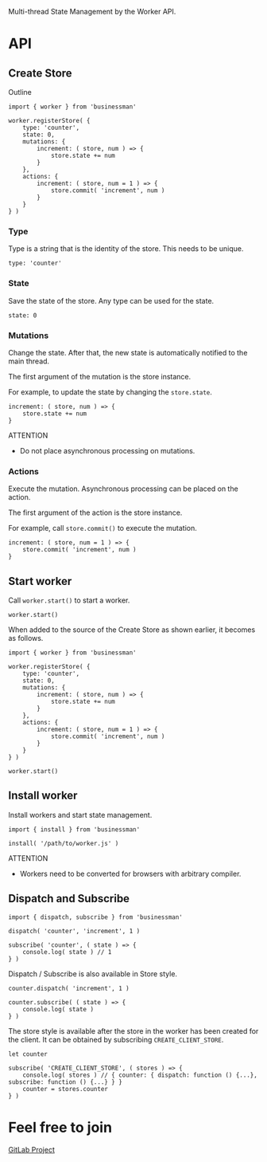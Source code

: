 Multi-thread State Management by the Worker API.

# API

## Create Store

Outline

```
import { worker } from 'businessman'

worker.registerStore( {
    type: 'counter',
    state: 0,
    mutations: {
        increment: ( store, num ) => {
            store.state += num
        }
    },
    actions: {
        increment: ( store, num = 1 ) => {
            store.commit( 'increment', num )
        }
    }
} )
```

### Type

Type is a string that is the identity of the store. This needs to be unique.

```
type: 'counter'
```

### State

Save the state of the store. Any type can be used for the state.

```
state: 0
```

### Mutations

Change the state. After that, the new state is automatically notified to the main thread.

The first argument of the mutation is the store instance.

For example, to update the state by changing the `store.state`.

```
increment: ( store, num ) => {
    store.state += num
}
```

ATTENTION
- Do not place asynchronous processing on mutations.

### Actions

Execute the mutation. Asynchronous processing can be placed on the action.

The first argument of the action is the store instance.

For example, call `store.commit()` to execute the mutation.

```
increment: ( store, num = 1 ) => {
    store.commit( 'increment', num )
}
```

## Start worker

Call `worker.start()` to start a worker.

```
worker.start()
```

When added to the source of the Create Store as shown earlier, it becomes as follows.

```
import { worker } from 'businessman'

worker.registerStore( {
    type: 'counter',
    state: 0,
    mutations: {
        increment: ( store, num ) => {
            store.state += num
        }
    },
    actions: {
        increment: ( store, num = 1 ) => {
            store.commit( 'increment', num )
        }
    }
} )

worker.start()
```

## Install worker

Install workers and start state management.

```
import { install } from 'businessman'

install( '/path/to/worker.js' )
```

ATTENTION
- Workers need to be converted for browsers with arbitrary compiler.

## Dispatch and Subscribe

```
import { dispatch, subscribe } from 'businessman'

dispatch( 'counter', 'increment', 1 )

subscribe( 'counter', ( state ) => {
    console.log( state ) // 1
} )
```

Dispatch / Subscribe is also available in Store style.

```
counter.dispatch( 'increment', 1 )

counter.subscribe( ( state ) => {
    console.log( state )
} )
```

The store style is available after the store in the worker has been created for the client. It can be obtained by subscribing `CREATE_CLIENT_STORE`.

```
let counter

subscribe( 'CREATE_CLIENT_STORE', ( stores ) => {
    console.log( stores ) // { counter: { dispatch: function () {...}, subscribe: function () {...} } }
    counter = stores.counter
} )
```

# Feel free to join

[GitLab Project](https://gitlab.com/aggre/businessman/boards)
